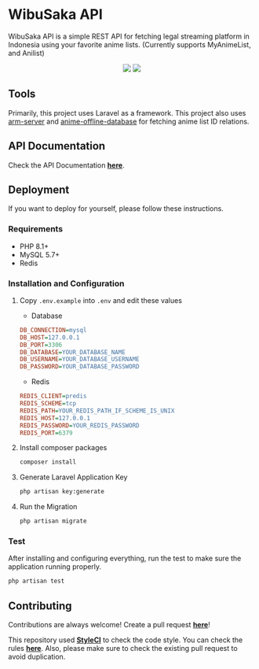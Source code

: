 # WibuSaka API
WibuSaka API is a simple REST API for fetching legal streaming platform in Indonesia using your favorite anime lists. (Currently supports MyAnimeList, and Anilist)

<p align="center">
    <a href="https://github.com/qctfw/wibusaka-api/actions"><img src="https://github.com/qctfw/wibusaka-api/actions/workflows/laravel.yml/badge.svg" /></a>
    <a href="https://github.styleci.io/repos/461522076"><img src="https://github.styleci.io/repos/461522076/shield?style=plastic" /></a>
</p>

## Tools
Primarily, this project uses Laravel as a framework. This project also uses [arm-server](https://github.com/BeeeQueue/arm-server) and [anime-offline-database](https://github.com/manami-project/anime-offline-database) for fetching anime list ID relations.

## API Documentation
Check the API Documentation **[here](https://docs.wibusaka.moe)**.

## Deployment
If you want to deploy for yourself, please follow these instructions.

### Requirements
- PHP 8.1+
- MySQL 5.7+
- Redis

### Installation and Configuration

1. Copy `.env.example` into `.env` and edit these values

    - Database
    ```ini
    DB_CONNECTION=mysql
    DB_HOST=127.0.0.1
    DB_PORT=3306
    DB_DATABASE=YOUR_DATABASE_NAME
    DB_USERNAME=YOUR_DATABASE_USERNAME
    DB_PASSWORD=YOUR_DATABASE_PASSWORD
    ```
    - Redis
    ```ini
    REDIS_CLIENT=predis
    REDIS_SCHEME=tcp
    REDIS_PATH=YOUR_REDIS_PATH_IF_SCHEME_IS_UNIX
    REDIS_HOST=127.0.0.1
    REDIS_PASSWORD=YOUR_REDIS_PASSWORD
    REDIS_PORT=6379
    ```

2. Install composer packages
    ```bash
    composer install
    ```

3. Generate Laravel Application Key
    ```bash
    php artisan key:generate
    ```

4. Run the Migration
    ```bash
    php artisan migrate
    ```

### Test
After installing and configuring everything, run the test to make sure the application running properly.
```bash
php artisan test
```

## Contributing

Contributions are always welcome! Create a pull request **[here](https://github.com/qctfw/wibusaka/pulls)**!

This repository used **[StyleCI](https://styleci.io)** to check the code style. You can check the rules **[here](.styleci.yml/)**.
Also, please make sure to check the existing pull request to avoid duplication.